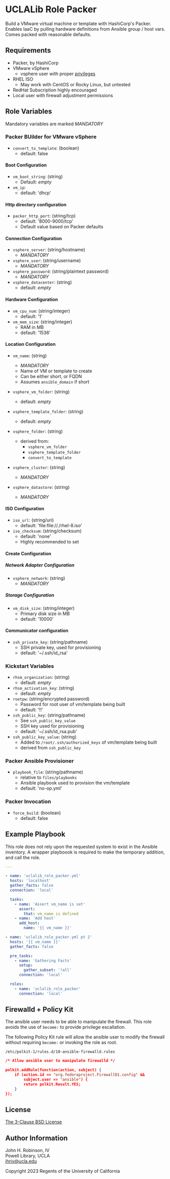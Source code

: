 UCLALib Role Packer
===================

Build a VMware virtual machine or template with HashiCorp's Packer. Enables
IaaC by pulling hardware definitions from Ansible group / host vars. Comes
packed with reasonable defaults.

Requirements
------------

* Packer, by HashiCorp
* VMware vSphere
  * vsphere user with proper [privileges][privileges]
* RHEL ISO
  * May work with CentOS or Rocky Linux, but untested
* RedHat Subscription highly encouraged
* Local user with firewall adjustment permissions

Role Variables
--------------

Mandatory variables are marked *MANDATORY*

### Packer BUilder for VMware vSphere

* `convert_to_template`: (boolean)
  * default: false

#### Boot Configuration

* `vm_boot_string`: (string)
  * Default: *empty*
* `vm_ip`:
  * default:  'dhcp'

#### Http directory configuration

* `packer_http_port`: (string/tcp)
  * default: '8000-9000/tcp'
  * Default value based on Packer defaults

#### Connection Configuration

* `vsphere_server`: (string/hostname)
  * *MANDATORY*
* `vsphere_user`: (string/username)
  * *MANDATORY*
* `vsphere_password`: (string/plaintext password)
  * *MANDATORY*
* `vsphere_datacenter`: (string)
  * default: *empty*

#### Hardware Configuration

* `vm_cpu_num`: (string/integer)
  * default: '1'
* `vm_mem_size`: (string/integer)
  * RAM in MB
  * default: '1536'

#### Location Configuration

* `vm_name`: (string)
  * *MANDATORY*
  * Name of VM or template to create
  * Can be either short, or FQDN
  * Assumes `ansible_domain` if short

* `vsphere_vm_folder`: (string)
  * default: *empty*
* `vsphere_template_folder`: (string)
  * default: *empty*
* `vsphere_folder`: (string)
  * derived from:
    * `vsphere_vm_folder`
    * `vsphere_template_folder`
    * `convert_to_template`

* `vsphere_cluster`: (string)
  * *MANDATORY*
* `vsphere_datastore`: (string)
  * *MANDATORY*

#### ISO Configuration

* `iso_url`: (string/uri)
  * default: 'file:file://./rhel-8.iso'
* `iso_checksum`: (string/checksum)
  * default: 'none'
  * Highly recommended to set

#### Create Configuration

##### Network Adapter Configuration

* `vsphere_network`: (string)
  * *MANDATORY*

##### Storage Configuration

* `vm_disk_size`: (string/integer)
  * Primary disk size in MB
  * default: '10000'

#### Communicator configuration

* `ssh_private_key`: (string/pathname)
  * SSH private key, used for provisioning
  * default: '~/.ssh/id_rsa'

### Kickstart Variables

* `rhsm_organization`: (string)
  * default: *empty*
* `rhsm_activation_key`: (string)
  * default: *empty*
* `rootpw`: (string/encrypted password)
  * Password for root user of vm/template being built
  * default: '!!'
* `ssh_public_key`: (string/pathname)
  * See `ssh_public_key_value`
  * SSH key used for provisioning
  * default: '~/.ssh/id_rsa.pub'
* `ssh_public_key_value`: (string)
  * Added to `/root/.ssh/authorized_keys` of vm/template being built
  * derived from `ssh_public_key`

### Packer Ansible Provisioner

* `playbook_file`: (string/pathname)
  * relative to `files/playbooks`
  * Ansible playbook used to provision the vm/template
  * default: 'no-op.yml'

### Packer Invocation

* `force_build`: (boolean)
  * default: false

Example Playbook
----------------

This role does not rely upon the requested system to exist in the Ansible
inventory. A wrapper playboook is required to make the temporary addition, and
call the role.

```yaml
---

- name: 'uclalib_role_packer.yml'
  hosts: 'localhost'
  gather_facts: false
  connection: 'local'

  tasks:
    - name: 'Assert vm_name is set'
      assert:
        that: vm_name is defined
    - name: 'Add host'
      add_host:
        name: '{{ vm_name }}'

- name: 'uclalib_role_packer.yml pt 2'
  hosts: '{{ vm_name }}'
  gather_facts: false

  pre_tasks:
    - name: 'Gathering Facts'
      setup:
        gather_subset: '!all'
      connection: 'local'

  roles:
    - name: 'uclalib_role_packer'
      connection: 'local'
```

Firewalld + Policy Kit
----------------------

The ansible user needs to be able to manipulate the firewall. This role avoids
the use of `become:` to provide privilege escallation.

The following Policy Kit rule will allow the ansible user to modify the
firewall without requiring `become:` or invoking the role as root.

`/etc/polkit-1/rules.d/10-ansible-firewalld.rules`

```json
/* Allow ansible user to manipulate firewalld */

polkit.addRule(function(action, subject) {
    if (action.id == "org.fedoraproject.FirewallD1.config" &&
        subject.user == "ansible") {
        return polkit.Result.YES;
    }
});
```

License
-------

[The 3-Clause BSD License][LICENSE]

Author Information
------------------

John H. Robinson, IV  
Powell Library, UCLA  
<jhriv@ucla.edu>

Copyright 2023 Regents of the University of California

<!-- Footnotes -->

[privileges]: https://developer.hashicorp.com/packer/plugins/builders/vsphere/vsphere-iso#required-vsphere-privileges
[LICENSE]: LICENSE

<!-- markdownlint-disable-file MD003 -->
